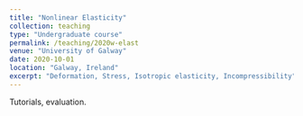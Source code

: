 ```yaml
---
title: "Nonlinear Elasticity"
collection: teaching
type: "Undergraduate course"
permalink: /teaching/2020w-elast
venue: "University of Galway"
date: 2020-10-01
location: "Galway, Ireland"
excerpt: "Deformation, Stress, Isotropic elasticity, Incompressibility"
---
```


Tutorials, evaluation.